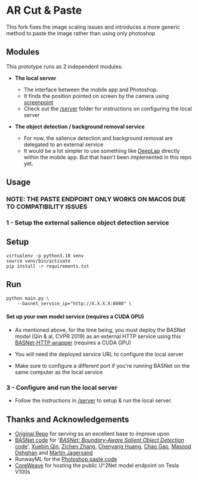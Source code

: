# AR Cut & Paste

This fork fixes the image scaling issues and introduces a more generic method to paste the image rather than using only photoshop

## Modules

This prototype runs as 2 independent modules:

- **The local server**

  - The interface between the mobile app and Photoshop.
  - It finds the position pointed on screen by the camera using [screenpoint](https://github.com/cyrildiagne/screenpoint)
  - Check out the [/server](/server) folder for instructions on configuring the local server

- **The object detection / background removal service**

  - For now, the salience detection and background removal are delegated to an external service
  - It would be a lot simpler to use something like [DeepLap](https://github.com/shaqian/tflite-react-native) directly within the mobile app. But that hasn't been implemented in this repo yet.

## Usage

### NOTE: THE PASTE ENDPOINT ONLY WORKS ON MACOS DUE TO COMPATIBILITY ISSUES

### 1 - Setup the external salience object detection service

## Setup

```console
virtualenv -p python3.10 venv
source venv/bin/activate
pip install -r requirements.txt
```

## Run

```console
python main.py \
    --basnet_service_ip="http://X.X.X.X:8080" \
```

#### Set up your own model service (requires a CUDA GPU)

- As mentioned above, for the time being, you must deploy the
  BASNet model (Qin & al, CVPR 2019) as an external HTTP service using this [BASNet-HTTP wrapper](https://github.com/cyrildiagne/basnet-http) (requires a CUDA GPU)

- You will need the deployed service URL to configure the local server

- Make sure to configure a different port if you're running BASNet on the same computer as the local service

### 3 - Configure and run the local server

- Follow the instructions in [/server](/server) to setup & run the local server.

## Thanks and Acknowledgements

- [Original Repo](https://github.com/cyrildiagne/ar-cutpaste) for serving as an excellent base to improve upon
- [BASNet code](https://github.com/NathanUA/BASNet) for '[_BASNet: Boundary-Aware Salient Object Detection_](http://openaccess.thecvf.com/content_CVPR_2019/html/Qin_BASNet_Boundary-Aware_Salient_Object_Detection_CVPR_2019_paper.html) [code](https://github.com/NathanUA/BASNet)', [Xuebin Qin](https://webdocs.cs.ualberta.ca/~xuebin/), [Zichen Zhang](https://webdocs.cs.ualberta.ca/~zichen2/), [Chenyang Huang](https://chenyangh.com/), [Chao Gao](https://cgao3.github.io/), [Masood Dehghan](https://sites.google.com/view/masoodd) and [Martin Jagersand](https://webdocs.cs.ualberta.ca/~jag/)
- RunwayML for the [Photoshop paste code](https://github.com/runwayml/RunwayML-for-Photoshop/blob/master/host/index.jsx)
- [CoreWeave](https://www.coreweave.com) for hosting the public U^2Net model endpoint on Tesla V100s

